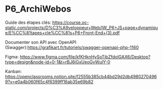 # P6_ArchiWebos

Guide des étapes clés: https://course.oc-static.com/projects/D%C3%A9veloppeur+Web/IW_P6+JS+page+dynamique/E%CC%81tapes+cle%CC%81s+P6+Front-End+(3).pdf
  
  Documenter son API avec OpenAPI (Swagger):https://grafikart.fr/tutoriels/swagger-openapi-php-1160

Figma: https://www.figma.com/file/kfKHknHySoTibZfdolGAX6/Desktop?type=design&node-id=0-1&t=rBJ6jGxUeoGvWulY-0

Kanban: https://openclassrooms.notion.site/f2555b385cb44bd29d2db49802704969?v=e0a4b060f65c4f6399ff16ab35e69b82

